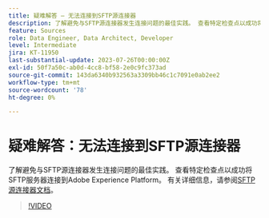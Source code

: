 ```yaml
---
title: 疑难解答 — 无法连接到SFTP源连接器
description: 了解避免与SFTP源连接器发生连接问题的最佳实践。 查看特定检查点以成功将SFTP服务器连接到Adobe Experience Platform。
feature: Sources
role: Data Engineer, Data Architect, Developer
level: Intermediate
jira: KT-11950
last-substantial-update: 2023-07-26T00:00:00Z
exl-id: 50f7a50c-ab0d-4cc8-bf58-2e0c9fc373ad
source-git-commit: 143da6340b932563a3309bb46c1c7091e0ab2ee2
workflow-type: tm+mt
source-wordcount: '78'
ht-degree: 0%

---
```


# 疑难解答：无法连接到SFTP源连接器

了解避免与SFTP源连接器发生连接问题的最佳实践。 查看特定检查点以成功将SFTP服务器连接到Adobe Experience Platform。 有关详细信息，请参阅[SFTP源连接器文档](https://experienceleague.adobe.com/docs/experience-platform/sources/connectors/cloud-storage/sftp.html)。

>[!VIDEO](https://video.tv.adobe.com/v/3416134?learn=on)
